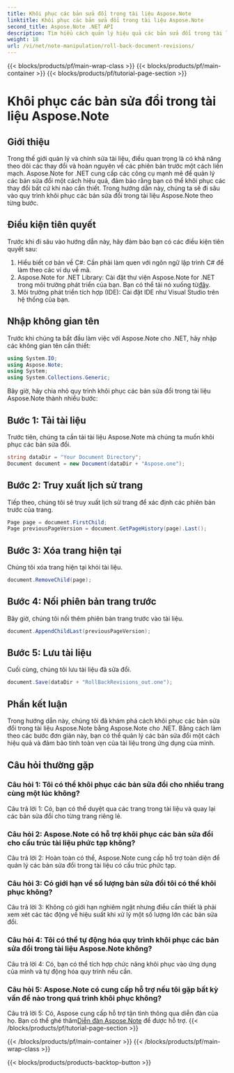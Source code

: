 ```yaml
---
title: Khôi phục các bản sửa đổi trong tài liệu Aspose.Note
linktitle: Khôi phục các bản sửa đổi trong tài liệu Aspose.Note
second_title: Aspose.Note .NET API
description: Tìm hiểu cách quản lý hiệu quả các bản sửa đổi trong tài liệu Aspose.Note bằng Aspose.Note for .NET. Làm theo hướng dẫn từng bước để khôi phục các bản sửa đổi một cách liền mạch.
weight: 18
url: /vi/net/note-manipulation/roll-back-document-revisions/
---
```


{{< blocks/products/pf/main-wrap-class >}}
{{< blocks/products/pf/main-container >}}
{{< blocks/products/pf/tutorial-page-section >}}

# Khôi phục các bản sửa đổi trong tài liệu Aspose.Note

## Giới thiệu

Trong thế giới quản lý và chỉnh sửa tài liệu, điều quan trọng là có khả năng theo dõi các thay đổi và hoàn nguyên về các phiên bản trước một cách liền mạch. Aspose.Note for .NET cung cấp các công cụ mạnh mẽ để quản lý các bản sửa đổi một cách hiệu quả, đảm bảo rằng bạn có thể khôi phục các thay đổi bất cứ khi nào cần thiết. Trong hướng dẫn này, chúng ta sẽ đi sâu vào quy trình khôi phục các bản sửa đổi trong tài liệu Aspose.Note theo từng bước.

## Điều kiện tiên quyết

Trước khi đi sâu vào hướng dẫn này, hãy đảm bảo bạn có các điều kiện tiên quyết sau:

1. Hiểu biết cơ bản về C#: Cần phải làm quen với ngôn ngữ lập trình C# để làm theo các ví dụ về mã.
2. Aspose.Note for .NET Library: Cài đặt thư viện Aspose.Note for .NET trong môi trường phát triển của bạn. Bạn có thể tải nó xuống từ[đây](https://releases.aspose.com/note/net/).
3. Môi trường phát triển tích hợp (IDE): Cài đặt IDE như Visual Studio trên hệ thống của bạn.

## Nhập không gian tên

Trước khi chúng ta bắt đầu làm việc với Aspose.Note cho .NET, hãy nhập các không gian tên cần thiết:

```csharp
using System.IO;
using Aspose.Note;
using System;
using System.Collections.Generic;
```

Bây giờ, hãy chia nhỏ quy trình khôi phục các bản sửa đổi trong tài liệu Aspose.Note thành nhiều bước:

## Bước 1: Tải tài liệu

Trước tiên, chúng ta cần tải tài liệu Aspose.Note mà chúng ta muốn khôi phục các bản sửa đổi.

```csharp
string dataDir = "Your Document Directory";
Document document = new Document(dataDir + "Aspose.one");
```

## Bước 2: Truy xuất lịch sử trang

Tiếp theo, chúng tôi sẽ truy xuất lịch sử trang để xác định các phiên bản trước của trang.

```csharp
Page page = document.FirstChild;
Page previousPageVersion = document.GetPageHistory(page).Last();
```

## Bước 3: Xóa trang hiện tại

Chúng tôi xóa trang hiện tại khỏi tài liệu.

```csharp
document.RemoveChild(page);
```

## Bước 4: Nối phiên bản trang trước

Bây giờ, chúng tôi nối thêm phiên bản trang trước vào tài liệu.

```csharp
document.AppendChildLast(previousPageVersion);
```

## Bước 5: Lưu tài liệu

Cuối cùng, chúng tôi lưu tài liệu đã sửa đổi.

```csharp
document.Save(dataDir + "RollBackRevisions_out.one");
```

## Phần kết luận

Trong hướng dẫn này, chúng tôi đã khám phá cách khôi phục các bản sửa đổi trong tài liệu Aspose.Note bằng Aspose.Note cho .NET. Bằng cách làm theo các bước đơn giản này, bạn có thể quản lý các bản sửa đổi một cách hiệu quả và đảm bảo tính toàn vẹn của tài liệu trong ứng dụng của mình.

## Câu hỏi thường gặp

### Câu hỏi 1: Tôi có thể khôi phục các bản sửa đổi cho nhiều trang cùng một lúc không?

Câu trả lời 1: Có, bạn có thể duyệt qua các trang trong tài liệu và quay lại các bản sửa đổi cho từng trang riêng lẻ.

### Câu hỏi 2: Aspose.Note có hỗ trợ khôi phục các bản sửa đổi cho cấu trúc tài liệu phức tạp không?

Câu trả lời 2: Hoàn toàn có thể, Aspose.Note cung cấp hỗ trợ toàn diện để quản lý các bản sửa đổi trong tài liệu có cấu trúc phức tạp.

### Câu hỏi 3: Có giới hạn về số lượng bản sửa đổi tôi có thể khôi phục không?

Câu trả lời 3: Không có giới hạn nghiêm ngặt nhưng điều cần thiết là phải xem xét các tác động về hiệu suất khi xử lý một số lượng lớn các bản sửa đổi.

### Câu hỏi 4: Tôi có thể tự động hóa quy trình khôi phục các bản sửa đổi trong tài liệu Aspose.Note không?

Câu trả lời 4: Có, bạn có thể tích hợp chức năng khôi phục vào ứng dụng của mình và tự động hóa quy trình nếu cần.

### Câu hỏi 5: Aspose.Note có cung cấp hỗ trợ nếu tôi gặp bất kỳ vấn đề nào trong quá trình khôi phục không?

 Câu trả lời 5: Có, Aspose cung cấp hỗ trợ tận tình thông qua diễn đàn của họ. Bạn có thể ghé thăm[Diễn đàn Aspose.Note](https://forum.aspose.com/c/note/28) để được hỗ trợ.
{{< /blocks/products/pf/tutorial-page-section >}}

{{< /blocks/products/pf/main-container >}}
{{< /blocks/products/pf/main-wrap-class >}}

{{< blocks/products/products-backtop-button >}}
